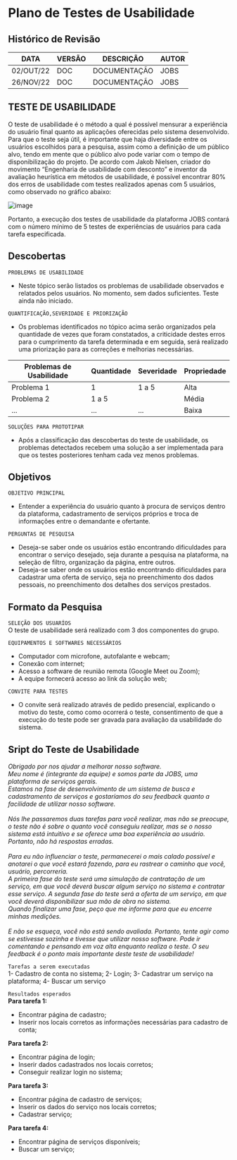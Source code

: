 # Plano de Testes de Usabilidade

## Histórico de Revisão 



|DATA    |VERSÃO  | DESCRIÇÃO | AUTOR |
|------|-----------------------------------------|----|----|
| 02/OUT/22 | DOC | DOCUMENTAÇÃO| JOBS |
| 26/NOV/22 | DOC | DOCUMENTAÇÃO| JOBS |


## TESTE DE USABILIDADE

O teste de usabilidade é o método a qual é possível mensurar a experiência do usuário final quanto as aplicações oferecidas pelo sistema desenvolvido. Para que o teste seja útil, é importante que haja diversidade entre os usuários escolhidos para a pesquisa, assim como a definição de um público alvo, tendo em mente que o público alvo pode variar com o tempo de disponibilização do projeto. De acordo com Jakob Nielsen, criador do movimento “Engenharia de usabilidade com desconto” e inventor da avaliação heurística em métodos de usabilidade, é possível encontrar 80% dos erros de usabilidade com testes realizados apenas com 5 usuários, como observado no gráfico abaixo: 

![image](https://user-images.githubusercontent.com/101372729/193459384-1ae994cd-b158-4741-a4fb-d33a8090be27.png)

Portanto, a execução dos testes de usabilidade da plataforma JOBS contará com o número mínimo de 5 testes de experiências de usuários para cada tarefa especificada.

## Descobertas 

`PROBLEMAS DE USABILIDADE`<br>
- Neste tópico serão listados os problemas de usabilidade observados e relatados pelos usuários. No momento, sem dados suficientes. Teste ainda não iniciado. 

`QUANTIFICAÇÃO,SEVERIDADE E PRIORIZAÇÃO`<br>
- Os problemas identificados no tópico acima serão organizados pela quantidade de vezes que foram constatados, a criticidade destes erros para o cumprimento da tarefa determinada e em seguida, será realizado uma priorização para as correções e melhorias necessárias. 

|Problemas de Usabilidade   |Quantidade | Severidade | Propriedade |
|------|-----------------------------------------|----|----|
|Problema 1 | 1 | 1 a 5 | Alta |
|Problema 2 | 1 a 5 | |Média | 
| ... | ... | ... | Baixa |

`SOLUÇÕES PARA PROTOTIPAR`<br>
- Após a classificação das descobertas do teste de usabilidade, os problemas detectados recebem uma solução a ser implementada para que os testes posteriores tenham cada vez menos problemas. 

## Objetivos 

`OBJETIVO PRINCIPAL`<br>
- Entender a experiência do usuário quanto à procura de serviços dentro da plataforma, cadastramento de serviços próprios e troca de informações entre o demandante e ofertante.  

`PERGUNTAS DE PESQUISA`<br>
- Deseja-se saber onde os usuários estão encontrando dificuldades para encontrar o serviço desejado, seja durante a pesquisa na plataforma, na seleção de filtro, organização da página, entre outros.<br>
- Deseja-se saber onde os usuários estão encontrando dificuldades para cadastrar uma oferta de serviço, seja no preenchimento dos dados pessoais, no preenchimento dos detalhes dos serviços prestados. 

 ## Formato da Pesquisa
 
 `SELEÇÃO DOS USUARÍOS`<br>
 O teste de usabilidade será realizado com 3 dos componentes do grupo.
 
 `EQUIPAMENTOS E SOFTWARES NECESSÁRIOS`<br>
 - Computador com microfone, autofalante e webcam; <br>
 - Conexão com internet; <br>
 - Acesso a software de reunião remota (Google Meet ou Zoom); <br>
 - A equipe fornecerá acesso ao link da solução web; <br>

`CONVITE PARA TESTES`<br>

- O convite será realizado através de pedido presencial, explicando o motivo do teste, como como ocorrerá o teste, consentimento de que a execução do teste pode ser gravada para avaliação da usabilidade do sistema. 

## Sript do Teste de Usabilidade
*Obrigado por nos ajudar a melhorar nosso software.* <br>
*Meu nome é (integrante da equipe) e somos parte da JOBS, uma plataforma de serviços gerais.<br> 
Estamos na fase de desenvolvimento de um sistema de busca e cadastramento de serviços e gostaríamos do seu feedback quanto a facilidade de utilizar nosso software.<br>  
Nós lhe passaremos duas tarefas para você realizar, mas não se preocupe, o teste não é sobre o quanto você conseguiu realizar, mas se o nosso sistema está intuitivo e se oferece uma boa experiência ao usuário. Portanto, não há respostas erradas.<br>  
Para eu não influenciar o teste, permanecerei o mais calado possível e anotarei o que você estará fazendo, para eu rastrear o caminho que você, usuário, percorreria.<br> 
A primeira fase do teste será uma simulação de contratação de um serviço, em que você deverá buscar algum serviço no sistema e contratar esse serviço. A segunda fase do teste será a oferta de um serviço, em que você deverá disponibilizar sua mão de obra no sistema.<br> 
Quando finalizar uma fase, peço que me informe para que eu encerre minhas medições.<br>  
E não se esqueça, você não está sendo avaliada. Portanto, tente agir como se estivesse sozinha e tivesse que utilizar nosso software. Pode ir comentando e pensando em voz alta enquanto realiza o teste. O seu feedback é o ponto mais importante deste teste de usabilidade!* 

`Tarefas a serem executadas`<br>
1-	Cadastro de conta no sistema;
2-	Login;
3-	Cadastrar um serviço na plataforma;
4-	Buscar um serviço

`Resultados esperados`<br>
**Para tarefa 1:**
- Encontrar página de cadastro;
- Inserir nos locais corretos as informações necessárias para cadastro de conta;

**Para tarefa 2:**
- Encontrar página de login;
- Inserir dados cadastrados nos locais corretos;
- Conseguir realizar login no sistema;

**Para tarefa 3:**
- Encontrar página de cadastro de serviços;
- Inserir os dados do serviço nos locais corretos;
- Cadastrar serviço;

**Para tarefa 4:**
- Encontrar página de serviços disponíveis;
- Buscar um serviço;
